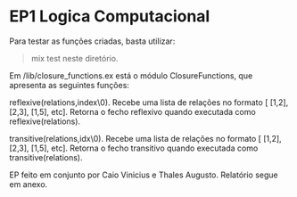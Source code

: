 # EP1 Logica Computacional
 
Para testar as funções criadas, basta utilizar: 
>mix test
neste diretório.

Em /lib/closure_functions.ex está o módulo ClosureFunctions, que apresenta as seguintes funções:

reflexive(relations,index\\0). Recebe uma lista de relações no formato [ [1,2], [2,3], [1,5], etc].  Retorna o fecho reflexivo quando executada como reflexive(relations).

transitive(relations,idx\\0). Recebe uma lista de relações no formato [ [1,2], [2,3], [1,5], etc].  Retorna o fecho transitivo quando executada como transitive(relations).



EP feito em conjunto por Caio Vinicius e Thales Augusto. Relatório segue em anexo.